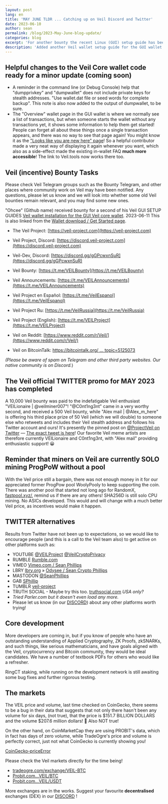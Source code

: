 ```yaml
---
layout: post
lang: en
title: 'MAY JUNE TLDR ... Catching up on Veil Discord and Twitter'
date: 2023-06-10
author: sean
permalink: /blog/2023-May-June-blog-update/
categories: blog
excerpt: 'For another bounty the recent Linux (GUI) setup guide has been joined by its macOS equivalent. Some code commits, especially to make it more friendly, have been made to the master branch ready for a minor wallet update.'
description: 'Added another Veil wallet setup guide for the GUI wallet has been uploaded. Some help in the wallet has been added and made more accessible.'
---
```


## Helpful changes to the Veil Core wallet code ready for a minor update (coming soon)
- A reminder in the command line (or Debug Console) help that "dumpprivkey" and "dumpwallet" does not include private keys for stealth addresses. "Use wallet.dat file or seed words for complete backup". This note is also now added to the output of dumpwallet, to be sure.  
- The "Overview" wallet page in the GUI wallet is where we normally see a list of transactions, but when someone starts the wallet without any transactions yet, it shows some information to help them get started! People can forget all about these things once a single transaction appears, and there was no way to see that page again! You might know it as the ["Looks like you are new here" page](/uploads/blog/2023-06-11-LooksLikeYouAreNewHerePage.png)! So a helpful contributor made a very neat way of displaying it again whenever you want, which also as a side-effect made the existing in-wallet FAQ **much more accessible**! The link to Veil.tools now works there too.

## Veil (incentive) Bounty Tasks
Please check Veil Telegram groups such as the Bounty Telegram, and other places where community work on Veil may have been notified. Any questions, please let us know and we will look into whether some old Veil bounties remain relevant, and you may find some new ones.

"Ohcee" (Github name) received bounty for a second of his Veil GUI SETUP GUIDES <a href="/uploads/setup_guides/Veil-wallet-install-macOS-GUI.html">Veil wallet installation for the GUI Veil core wallet</a>. 2023-06-11 This is also linked from the [Wallet download / Get Started page](/get-started/).

- The Veil Project: [https://veil-project.com](https://veil-project.com)
- Veil Project, Discord: [https://discord.veil-project.com](https://discord.veil-project.com)
- Veil-Dev, Discord:  [https://discord.gg/gGPcwxnSuR](https://discord.gg/gGPcwxnSuR)

- Veil Bounty: [https://t.me/VEILBounty](https://t.me/VEILBounty)
- Veil Announcements: [https://t.me/VEILAnnouncements](https://t.me/VEILAnnouncements)
- Veil Project en Español: [https://t.me/VeilEspanol](https://t.me/VeilEspanol)
- Veil Project Ru: [https://t.me/VeilRussia](https://t.me/VeilRussia)
- Veil Project (English): [https://t.me/VEILProject](https://t.me/VEILProject)

- Veil on Reddit: [https://www.reddit.com/r/Veil/](https://www.reddit.com/r/Veil/)
- Veil on BitcoinTalk: [https://bitcointalk.org/ ... topic=5125073](https://bitcointalk.org/index.php?topic=5125073.new#new)

_(Please be aware of spam on Telegram and other third party websites. Our native community is on Discord._)

## The Veil official TWITTER promo for MAY 2023 has completed
A 10,000 Veil bounty was paid to the indefatigable Veil enthusiast "VEILionaire | @veilminer007"! "@C0nt1ng3nt" came in a very worthy second, and received a 500 Veil bounty, while "Alex mail | @Alex_m_here" is offering his third place prize of 50 Veil (which we will double) to someone else who retweets and includes their Veil stealth address and follows his Twitter account and ours! It's presently the pinned post on [@ProjectVeil on Twitter](https://twitter.com/ProjectVeil) — [The exact tweet is here](https://twitter.com/ProjectVeil/status/1663726287582642179?s=20)! Our favorite Veil meme artists are therefore currently VEILionaire and C0nt1ng3nt, with "Alex mail" providing enthusiastic support! 😀

## Reminder that miners on Veil are currently SOLO mining ProgPoW without a pool
With the Veil price still a bargain, there was not enough money in it for our appreciated former ProgPow pool WoolyPooly to keep supporting the coin. There was another pool that started not long ago for RandomX, [fastpool.xyz/](https://fastpool.xyz/veil-rx/), remind us if there are any others!
SHA256D is still solo CPU mining. No ASICs developed. This would and will change with a much better Veil price, as incentives would make it happen.

## TWITTER alternatives
Results from Twitter have not been up to expectations, so we would like to encourage people (and this is a call to the Veil team also) to get active on other platforms such as:
- YOUTUBE [@VEILProject](https://www.youtube.com/@VEILProject/) [@VeilCryptoPrivacy](https://www.youtube.com/@VeilCryptoPrivacy)
- RUMBLE [Rumble.com](https://rumble.com/)
- VIMEO [Vimeo.com / Sean Phillips](https://vimeo.com/user95312270)
- LBRY [lbry.org](https://lbry.org/) » [Odysee / Sean Crypto Phillips](https://odysee.com/@seanph:e)
- MASTODON [@SeanPhillips](https://mas.to/@SeanPhillips)
- GAB [SPhillip](https://gab.com/SPhillip)
- TUMBLR [veil-project](https://www.tumblr.com/veil-project)
- TRUTH SOCIAL - Maybe try this too. [truthsocial.com](https://truthsocial.com/) _USA only?_
- _Tried Parler.com but it doesn't even load any more._
- Please let us know (in our <a href="http://discord.veil-project.com" target="_blank" rel="noopener noreferrer">DISCORD</a>) about any other platforms worth trying!

## Core development
More developers are coming in, but if you know of people who have an outstanding understanding of Applied Cryptography, ZK Proofs, zkSNARKs, and such things, like serious mathematicians, and have goals aligned with the Veil, cryptocurrency and Bitcoin community, they would be ideal candidates. We have a number of textbook PDFs for others who would like a refresher.

RingCT staking, while running on the development network is still awaiting some bug fixes and further rigorous testing.

## The markets
The VEIL price and volume, last time checked on CoinGecko, there seems to be a bug in their data that suggests that not only there hasn't been any volume for six days, (not true), that the price is $151.7 BILLION DOLLARS and the volume $207.6 million dollars! 🤪 Also NOT true! 

On the other hand, on CoinMarketCap they are using PROBIT's data, which in fact has days of zero volume, while TradeOgre's price and volume is perfectly correct, just not what CoinGecko is currently showing you!

[CoinGecko-priceError](/uploads/blog/2023-06-11-CoinGeckoError.jpg)

Please check the Veil markets directly for the time being!
- <a href="https://tradeogre.com/exchange/VEIL-BTC"  target="_blank" rel="noopener noreferrer">tradeogre.com/exchange/VEIL-BTC</a>
- <a href="https://www.probit.com/app/exchange/VEIL-BTC"  target="_blank" rel="noopener noreferrer">Probit.com...VEIL/BTC</a>
- <a href="https://www.probit.com/app/exchange/VEIL-USDT"  target="_blank" rel="noopener noreferrer">Probit.com...VEIL/USDT</a>

More exchanges are in the works. Suggest your favourite **decentralised** exchanges (DEX) in our 
<a href="http://discord.veil-project.com" target="_blank" rel="noopener noreferrer">DISCORD</a> !